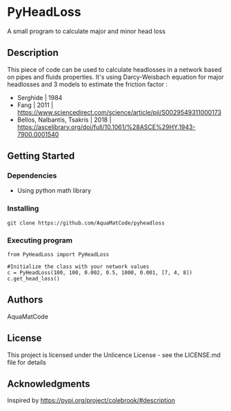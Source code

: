 # PyHeadLoss

A small program to calculate major and minor head loss

## Description

This piece of code can be used to calculate headlosses in a network based on pipes and fluids properties.
It's using Darcy-Weisbach equation for major headlosses and 3 models to estimate the friction factor :
- Serghide | 1984
- Fang | 2011 | https://www.sciencedirect.com/science/article/pii/S0029549311000173
- Bellos, Nalbantis, Tsakris | 2018 | https://ascelibrary.org/doi/full/10.1061/%28ASCE%29HY.1943-7900.0001540

## Getting Started

### Dependencies

* Using python math library

### Installing

```
git clone https://github.com/AquaMatCode/pyheadloss
```

### Executing program

```
from PyHeadLoss import PyHeadLoss

#Initialize the class with your network values
c = PyHeadLoss(100, 100, 0.002, 0.5, 1000, 0.001, [7, 4, 8])
c.get_head_loss()
```

## Authors

AquaMatCode

## License

This project is licensed under the Unlicence License - see the LICENSE.md file for details

## Acknowledgments

Inspired by https://pypi.org/project/colebrook/#description
